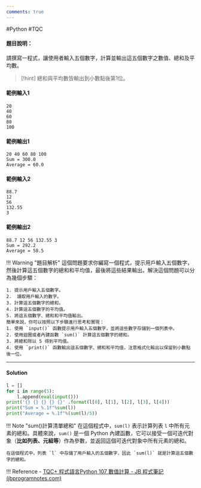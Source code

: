 ```yaml
---
comments: true
---
```

#Python #TQC 
#### 題目說明：

請撰寫一程式，讓使用者輸入五個數字，計算並輸出這五個數字之數值、總和及平均數。

>[!hint]
>總和與平均數皆輸出到小數點後第1位。

#### 範例輸入1

```
20
40
60
80
100
```

#### 範例輸出1

```
20 40 60 80 100
Sum = 300.0
Average = 60.0
```

#### 範例輸入2

```
88.7
12
56
132.55
3
```

#### 範例輸出2

```
88.7 12 56 132.55 3
Sum = 292.2
Average = 58.5
```
!!! Warning "題目解析"
	這個問題要求你編寫一個程式，提示用戶輸入五個數字，然後計算這五個數字的總和和平均值，最後將這些結果輸出。解決這個問題可以分為幾個步驟：

	1. 提示用戶輸入五個數字。
	2. 	讀取用戶輸入的數字。
	3. 計算這五個數字的總和。
	4. 計算這五個數字的平均值。
	5. 將這五個數字、總和和平均值輸出。
	簡單來說，你可以按照以下步驟進行思考和實現：
	1. 使用 `input()` 函數提示用戶輸入五個數字，並將這些數字存儲到一個列表中。
	2. 使用迴圈或者內建函數 `sum()` 計算這五個數字的總和。
	3. 將總和除以 5 得到平均值。
	4. 使用 `print()` 函數輸出這五個數字、總和和平均值，注意格式化輸出以保留到小數點後一位。

---

#### Solution

```python linenums="1"
l = []
for i in range(5):
    l.append(eval(input()))
print('{} {} {} {} {}' .format(l[0], l[1], l[2], l[3], l[4]))
print("Sum = %.1f"%sum(l))
print("Average = %.1f"%(sum(l)/5))
```

!!! Note "sum()計算清單總和"
	在這個程式中，`sum(l)` 表示計算列表 `l` 中所有元素的總和。具體來說，`sum()` 是一個 Python 內建函數，它可以接受一個可迭代對象（**比如列表、元組等**）作為參數，並返回這個可迭代對象中所有元素的總和。

	在這個程式中，列表 `l` 中存儲了用戶輸入的五個數字，因此 `sum(l)` 就是計算這五個數字的總和。


!!! Reference
	- [TQC+ 程式語言Python 107 數值計算 - JB 程式筆記 (jbprogramnotes.com)](https://jbprogramnotes.com/2020/05/tqc-%e7%a8%8b%e5%bc%8f%e8%aa%9e%e8%a8%80python-107-%e6%95%b8%e5%80%bc%e8%a8%88%e7%ae%97/)
